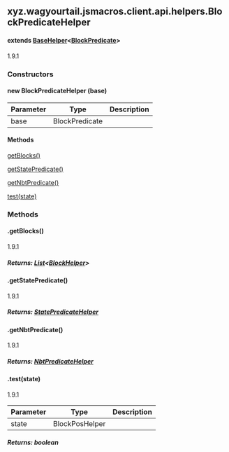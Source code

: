 

xyz.wagyourtail.jsmacros.client.api.helpers.BlockPredicateHelper
----------------------------------------------------------------

#### extends [BaseHelper](1.9.2/xyz/wagyourtail/jsmacros/core/helpers/BaseHelper.html)<[BlockPredicate](https://wagyourtail.xyz/Projects/MinecraftMappingViewer/App?mapping=INTERMEDIARY,YARN&version=1.20.5&search=net/minecraft/predicate/BlockPredicate)>

1.9.1

### Constructors

#### new BlockPredicateHelper (base)

| Parameter | Type | Description |
|---|---|---|
| base | BlockPredicate |  |



#### Methods

[getBlocks()](#getBlocks-)


[getStatePredicate()](#getStatePredicate-)


[getNbtPredicate()](#getNbtPredicate-)


[test(state)](#test-BlockPosHelper-)



### Methods

#### .getBlocks()

1.9.1


##### Returns: [List](https://docs.oracle.com/javase/8/docs/api/index.html?java/util/List.html)<[BlockHelper](1.9.2/xyz/wagyourtail/jsmacros/client/api/helpers/world/BlockHelper.html)>



#### .getStatePredicate()

1.9.1


##### Returns: [StatePredicateHelper](1.9.2/xyz/wagyourtail/jsmacros/client/api/helpers/StatePredicateHelper.html)



#### .getNbtPredicate()

1.9.1


##### Returns: [NbtPredicateHelper](1.9.2/xyz/wagyourtail/jsmacros/client/api/helpers/NbtPredicateHelper.html)



#### .test(state)

1.9.1

| Parameter | Type | Description |
|---|---|---|
| state | BlockPosHelper |  |

##### Returns: boolean




